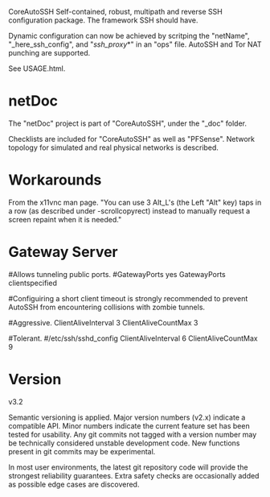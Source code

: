CoreAutoSSH
Self-contained, robust, multipath and reverse SSH configuration package. The framework SSH should have.

Dynamic configuration can now be achieved by scritping the "netName", "_here_ssh_config", and "_ssh_proxy_*" in an "ops" file. AutoSSH and Tor NAT punching are supported.


See USAGE.html.

# netDoc

The "netDoc" project is part of "CoreAutoSSH", under the "_doc" folder.

Checklists are included for "CoreAutoSSH" as well as "PFSense". Network topology for simulated and real physical networks is described.

# Workarounds

From the x11vnc man page.
	"You can use 3 Alt_L's (the Left "Alt" key) taps in
	a row (as described under -scrollcopyrect) instead to
	manually request a screen repaint when it is needed."

# Gateway Server

#Allows tunneling public ports.
#GatewayPorts yes
GatewayPorts clientspecified

#Configuiring a short client timeout is strongly recommended to prevent AutoSSH from encountering collisions with zombie tunnels.

#Aggressive.
ClientAliveInterval 3
ClientAliveCountMax 3

#Tolerant.
#/etc/ssh/sshd_config
ClientAliveInterval 6
ClientAliveCountMax 9


# Version
v3.2

Semantic versioning is applied. Major version numbers (v2.x) indicate a compatible API. Minor numbers indicate the current feature set has been tested for usability. Any git commits not tagged with a version number may be technically considered unstable development code. New functions present in git commits may be experimental.

In most user environments, the latest git repository code will provide the strongest reliability guarantees. Extra safety checks are occasionally added as possible edge cases are discovered.
